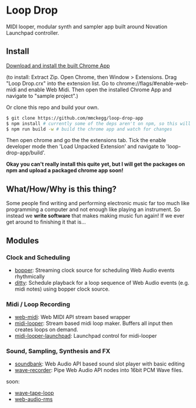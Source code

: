 Loop Drop
===

MIDI looper, modular synth and sampler app built around Novation Launchpad controller.

## Install

[Download and install the built Chrome App](https://docs.google.com/uc?export=download&id=0B02k4ZLTMC5DTEU1Nk1oRlNRejA)

(to install: Extract Zip. Open Chrome, then Window > Extensions. Drag "Loop Drop.crx" into the extension list. Go to chrome://flags/#enable-web-midi and enable Web Midi. Then open the installed Chrome App and navigate to "sample project".)

Or clone this repo and build your own.

```bash
$ git clone https://github.com/mmckegg/loop-drop-app
$ npm install # currently some of the deps aren't on npm, so this will fail :(
$ npm run build -w # build the chrome app and watch for changes
```

Then open chrome and go the the extensions tab. Tick the enable developer mode then 'Load Unpacked Extension' and navigate to 'loop-drop-app/build'.

**Okay you can't really install this quite yet, but I will get the packages on npm and upload a packaged chrome app soon!**

## What/How/Why is this thing?

Some people find writing and performing electronic music far too much like programming a computer and not enough like playing an instrument. So instead we **write software** that makes making music fun again! If we ever get around to finishing it that is...

## Modules

### Clock and Scheduling

- [bopper](https://github.com/mmckegg/bopper): Streaming clock source for scheduling Web Audio events rhythmically
- [ditty](https://github.com/mmckegg/ditty): Schedule playback for a loop sequence of Web Audio events (e.g. midi notes) using bopper clock source.

### Midi / Loop Recording

- [web-midi](https://github.com/mmckegg/web-midi): Web MIDI API stream based wrapper
- [midi-looper](https://github.com/mmckegg/midi-looper): Stream based midi loop maker. Buffers all input then creates loops on demand.
- [midi-looper-launchpad](https://github.com/mmckegg/midi-looper-launchpad): Launchpad control for midi-looper

### Sound, Sampling, Synthesis and FX

- [soundbank](https://github.com/mmckegg/soundbank): Web Audio API based sound slot player with basic editing
- [wave-recorder](https://github.com/mmckegg/wave-recorder): Pipe Web Audio API nodes into 16bit PCM Wave files.

soon:
- [wave-tape-loop](https://github.com/mmckegg/wave-tape-loop)
- [web-audio-rms](https://github.com/mmckegg/web-audio-rms)
